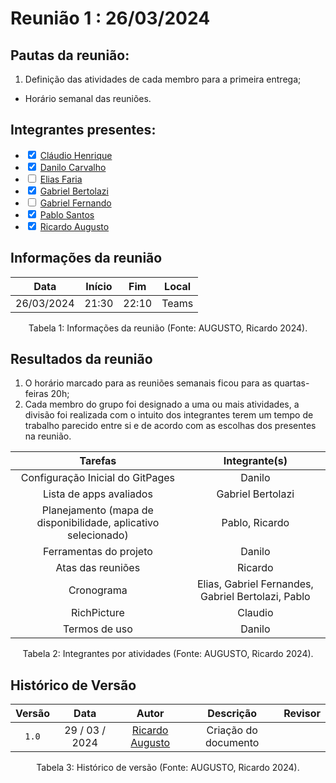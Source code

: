 # Reunião 1 : 26/03/2024

## Pautas da reunião:
1. Definição das atividades de cada membro para a primeira entrega;
- Horário semanal das reuniões.

## Integrantes presentes:
- <input type="checkbox" checked> [Cláudio Henrique][ClaudioGH]
- <input type="checkbox" checked> [Danilo Carvalho][DaniloGH]
- <input type="checkbox"> [Elias Faria][EliasGH]
- <input type="checkbox" checked> [Gabriel Bertolazi][GabrielBGH]
- <input type="checkbox"> [Gabriel Fernando][GabrielFGH]
- <input type="checkbox" checked> [Pablo Santos][PabloGH]
- <input type="checkbox" checked> [Ricardo Augusto][RicardoGH]

## Informações da reunião

| Data | Início | Fim | Local
|:-:|:-:|:-:|:-:|
| 26/03/2024 | 21:30 | 22:10 | Teams
<div style="text-align: center">
<p> Tabela 1: Informações da reunião (Fonte: AUGUSTO, Ricardo 2024). </p>
</div>

## Resultados da reunião
1. O horário marcado para as reuniões semanais ficou para as quartas-feiras 20h;
2. Cada membro do grupo foi designado a uma ou mais atividades, a divisão foi realizada com o intuito dos integrantes terem um tempo de trabalho parecido entre si e de acordo com as escolhas dos presentes na reunião.


| Tarefas | Integrante(s) |
|:-:|:-:|
|Configuração Inicial do GitPages | Danilo | 
|Lista de apps avaliados | Gabriel Bertolazi | 
| Planejamento (mapa de disponibilidade, aplicativo selecionado) | Pablo, Ricardo | 
| Ferramentas do projeto | Danilo | 
| Atas das reuniões | Ricardo | 
| Cronograma | Elias, Gabriel Fernandes, Gabriel Bertolazi, Pablo | 
| RichPicture | Claudio | 
| Termos de uso | Danilo | 
<div style="text-align: center">
<p> Tabela 2: Integrantes por atividades (Fonte: AUGUSTO, Ricardo 2024). </p>
</div>

## Histórico de Versão

| Versão | Data | Autor | Descrição | Revisor
|:-:|:-:|:-:|:-:|:-:|
|`1.0`| 29 / 03 / 2024 | [Ricardo Augusto][RicardoGH] | Criação do documento | 
<div style="text-align: center">
<p> Tabela 3: Histórico de versão (Fonte: AUGUSTO, Ricardo 2024). </p>
</div>


[ClaudioGH]: https://github.com/claudiohsc
[DaniloGH]: https://github.com/Danilo-Carvalho-Antunes
[EliasGH]: https://github.com/EliasOliver21
[GabrielBGH]: https://github.com/Bertolazi
[GabrielFGH]: https://github.com/MMcLovin
[PabloGH]: https://github.com/pabloheika
[RicardoGH]: https://www.github.com/avmricardo